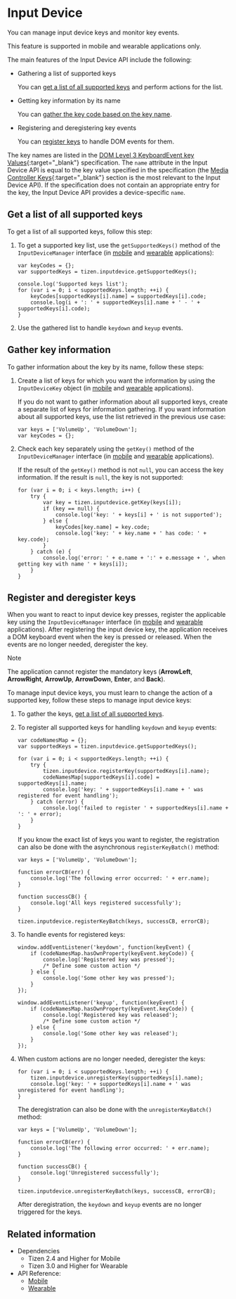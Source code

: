 # Input Device

You can manage input device keys and monitor key events.

This feature is supported in mobile and wearable applications only.

The main features of the Input Device API include the following:

- Gathering a list of supported keys   

  You can [get a list of all supported keys](#getting-a-list-of-all-supported-keys) and perform actions for the list.

- Getting key information by its name   

  You can [gather the key code based on the key name](#gathering-key-information).

- Registering and deregistering key events   

  You can [register keys](#registering-and-deregistering-keys) to handle DOM events for them.

The key names are listed in the [DOM Level 3 KeyboardEvent key Values](https://www.w3.org/TR/uievents-key/){:target="_blank"} specification. The `name` attribute in the Input Device API is equal to the key value specified in the specification (the [Media Controller Keys](https://www.w3.org/TR/uievents-key/#keys-media-controller){:target="_blank"} section is the most relevant to the Input Device API). If the specification does not contain an appropriate entry for the key, the Input Device API provides a device-specific `name`.

## Get a list of all supported keys

To get a list of all supported keys, follow this step:

1. To get a supported key list, use the `getSupportedKeys()` method of the `InputDeviceManager` interface (in [mobile](../../api/latest/device_api/mobile/tizen/inputdevice.html#InputDeviceManager) and [wearable](../../api/latest/device_api/wearable/tizen/inputdevice.html#InputDeviceManager) applications):

   ```
   var keyCodes = {};
   var supportedKeys = tizen.inputdevice.getSupportedKeys();

   console.log('Supported keys list');
   for (var i = 0; i < supportedKeys.length; ++i) {
       keyCodes[supportedKeys[i].name] = supportedKeys[i].code;
       console.log(i + ': ' + supportedKeys[i].name + ' - ' + supportedKeys[i].code);
   }
   ```

2. Use the gathered list to handle `keydown` and `keyup` events.

## Gather key information

To gather information about the key by its name, follow these steps:

1. Create a list of keys for which you want the information by using the `InputDeviceKey` object (in [mobile](../../api/latest/device_api/mobile/tizen/inputdevice.html#InputDeviceKey) and [wearable](../../api/latest/device_api/wearable/tizen/inputdevice.html#InputDeviceKey) applications).

   If you do not want to gather information about all supported keys, create a separate list of keys for information gathering. If you want information about all supported keys, use the list retrieved in the previous use case:

   ```
   var keys = ['VolumeUp', 'VolumeDown'];
   var keyCodes = {};
   ```

2. Check each key separately using the `getKey()` method of the `InputDeviceManager` interface (in [mobile](../../api/latest/device_api/mobile/tizen/inputdevice.html#InputDeviceManager) and [wearable](../../api/latest/device_api/wearable/tizen/inputdevice.html#InputDeviceManager) applications).

   If the result of the `getKey()` method is not `null`, you can access the key information. If the result is `null`, the key is not supported:

   ```
   for (var i = 0; i < keys.length; i++) {
       try {
           var key = tizen.inputdevice.getKey(keys[i]);
           if (key == null) {
               console.log('key: ' + keys[i] + ' is not supported');
           } else {
               keyCodes[key.name] = key.code;
               console.log('key: ' + key.name + ' has code: ' + key.code);
           }
       } catch (e) {
           console.log('error: ' + e.name + ':' + e.message + ', when getting key with name ' + keys[i]);
       }
   }
   ```

## Register and deregister keys

When you want to react to input device key presses, register the applicable key using the `InputDeviceManager` interface (in [mobile](../../api/latest/device_api/mobile/tizen/inputdevice.html#InputDeviceManager) and [wearable](../../api/latest/device_api/wearable/tizen/inputdevice.html#InputDeviceManager) applications). After registering the input device key, the application receives a DOM keyboard event when the key is pressed or released. When the events are no longer needed, deregister the key.

> [!NOTE]
> The application cannot register the mandatory keys (**ArrowLeft**, **ArrowRight**, **ArrowUp**, **ArrowDown**, **Enter**, and **Back**).

To manage input device keys, you must learn to change the action of a supported key, follow these steps to manage input device keys:

1. To gather the keys, [get a list of all supported keys](#getting-a-list-of-all-supported-keys).

2. To register all supported keys for handling `keydown` and `keyup` events:

   ```
   var codeNamesMap = {};
   var supportedKeys = tizen.inputdevice.getSupportedKeys();

   for (var i = 0; i < supportedKeys.length; ++i) {
       try {
           tizen.inputdevice.registerKey(supportedKeys[i].name);
           codeNamesMap[supportedKeys[i].code] = supportedKeys[i].name;
           console.log('key: ' + supportedKeys[i].name + ' was registered for event handling');
       } catch (error) {
           console.log('failed to register ' + supportedKeys[i].name + ': ' + error);
       }
   }
   ```

   If you know the exact list of keys you want to register, the registration can also be done with the asynchronous `registerKeyBatch()` method:

   ```
   var keys = ['VolumeUp', 'VolumeDown'];

   function errorCB(err) {
       console.log('The following error occurred: ' + err.name);
   }

   function successCB() {
       console.log('All keys registered successfully');
   }

   tizen.inputdevice.registerKeyBatch(keys, successCB, errorCB);
   ```

3. To handle events for registered keys:

   ```
   window.addEventListener('keydown', function(keyEvent) {
       if (codeNamesMap.hasOwnProperty(keyEvent.keyCode)) {
           console.log('Registered key was pressed');
           /* Define some custom action */
       } else {
           console.log('Some other key was pressed');
       }
   });

   window.addEventListener('keyup', function(keyEvent) {
       if (codeNamesMap.hasOwnProperty(keyEvent.keyCode)) {
           console.log('Registered key was released');
           /* Define some custom action */
       } else {
           console.log('Some other key was released');
       }
   });
   ```

4. When custom actions are no longer needed, deregister the keys:

   ```
   for (var i = 0; i < supportedKeys.length; ++i) {
       tizen.inputdevice.unregisterKey(supportedKeys[i].name);
       console.log('key: ' + supportedKeys[i].name + ' was unregistered for event handling');
   }
   ```

   The deregistration can also be done with the `unregisterKeyBatch()` method:

   ```
   var keys = ['VolumeUp', 'VolumeDown'];

   function errorCB(err) {
       console.log('The following error occurred: ' + err.name);
   }

   function successCB() {
       console.log('Unregistered successfully');
   }

   tizen.inputdevice.unregisterKeyBatch(keys, successCB, errorCB);
   ```

   After deregistration, the `keydown` and `keyup` events are no longer triggered for the keys.

## Related information
* Dependencies   
  - Tizen 2.4 and Higher for Mobile
  - Tizen 3.0 and Higher for Wearable
* API Reference:
  - [Mobile](../../api/latest/device_api/mobile/tizen/inputdevice.html)
  - [Wearable](../../api/latest/device_api/wearable/tizen/inputdevice.html)
